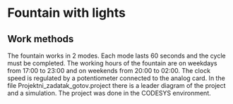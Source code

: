 # Fountain with lights
## Work methods
The fountain works in 2 modes. Each mode lasts 60 seconds and the cycle must be completed. The working hours of the fountain are on weekdays from 17:00 to 23:00 and on weekends from 20:00 to 02:00. The clock speed is regulated by a potentiometer connected to the analog card. In the file Projektni_zadatak_gotov.project there is a leader diagram of the project and a simulation. The project was done in the CODESYS environment.
